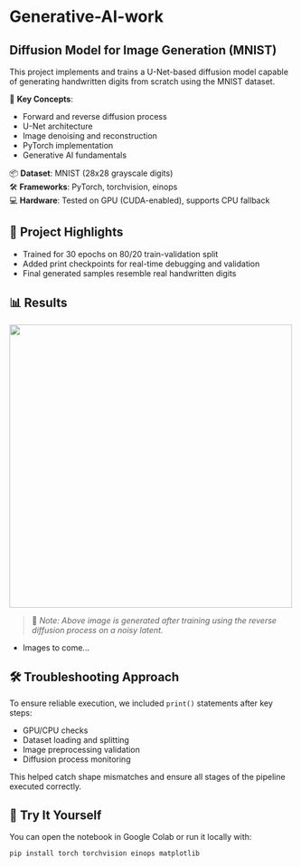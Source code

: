 # Generative-AI-work

## Diffusion Model for Image Generation (MNIST)

This project implements and trains a U-Net-based diffusion model capable of generating handwritten digits from scratch using the MNIST dataset.

🧠 **Key Concepts**:
- Forward and reverse diffusion process
- U-Net architecture
- Image denoising and reconstruction
- PyTorch implementation
- Generative AI fundamentals

📦 **Dataset**: MNIST (28x28 grayscale digits)  
🛠️ **Frameworks**: PyTorch, torchvision, einops  
💻 **Hardware**: Tested on GPU (CUDA-enabled), supports CPU fallback  

## 🚀 Project Highlights

- Trained for 30 epochs on 80/20 train-validation split
- Added print checkpoints for real-time debugging and validation
- Final generated samples resemble real handwritten digits

## 📊 Results

<img src="images/generated_samples.png" width="500"/>

> 📝 *Note: Above image is generated after training using the reverse diffusion process on a noisy latent.*

- Images to come... 

## 🛠️ Troubleshooting Approach

To ensure reliable execution, we included `print()` statements after key steps:
- GPU/CPU checks
- Dataset loading and splitting
- Image preprocessing validation
- Diffusion process monitoring

This helped catch shape mismatches and ensure all stages of the pipeline executed correctly.

## 🧪 Try It Yourself

You can open the notebook in Google Colab or run it locally with:

```bash
pip install torch torchvision einops matplotlib
